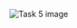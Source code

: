 ![Task 5 image](https://github.com/slambeca/SoftUni-HTML-CSS-May-2024/assets/95913250/10f0d23a-d8f6-42d5-b644-ccfa9e7840b2)
